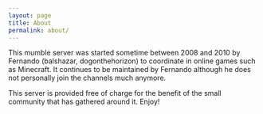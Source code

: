 ```yaml
---
layout: page
title: About
permalink: about/
---
```


This mumble server was started sometime between 2008 and 2010 by Fernando
(balshazar, dogonthehorizon) to coordinate in online games such as Minecraft.
It continues to be maintained by Fernando although he does not personally
join the channels much anymore.

This server is provided free of charge for the benefit of the small community
that has gathered around it. Enjoy!

